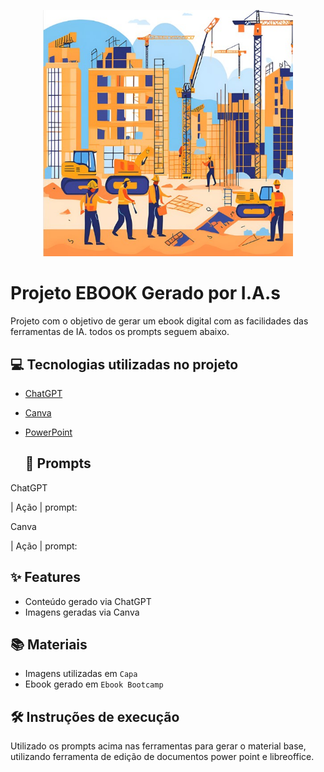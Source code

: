 <p align="center">
<img 
    src="./capa.jpg"
    width="400"  
/>
</p>

# Projeto EBOOK Gerado por I.A.s
Projeto com o objetivo de gerar um ebook digital com as facilidades das ferramentas de IA. todos os prompts
seguem abaixo.

## 💻 Tecnologias utilizadas no projeto
- [ChatGPT](https://chat.openai.com/) 
- [Canva](https://www.canva.com/)
- [PowerPoint](https://www.microsoft.com/en/microsoft-365/powerpoint)

  ## 🧠 Prompts

ChatGPT

|   Ação   | prompt: 


Canva

|  Ação  | prompt: 


## ✨ Features

- Conteúdo gerado via ChatGPT
- Imagens geradas via Canva

## 📚 Materiais

- Imagens utilizadas em `Capa`
- Ebook gerado em `Ebook Bootcamp`

## 🛠️ Instruções de execução

Utilizado os prompts acima nas ferramentas para gerar o material base, utilizando ferramenta de edição de documentos power point e libreoffice.
